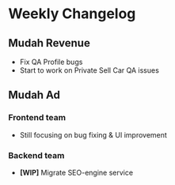 # Weekly Changelog
## Mudah Revenue
- Fix QA Profile bugs
- Start to work on Private Sell Car QA issues

## Mudah Ad
### Frontend team
- Still focusing on bug fixing & UI improvement

### Backend team
- **\[WIP\]** Migrate SEO-engine service